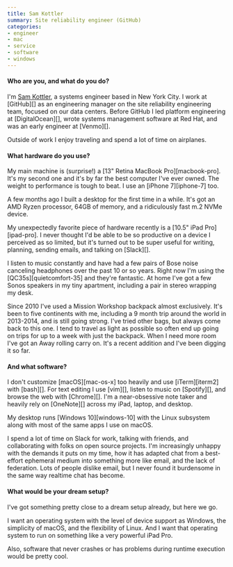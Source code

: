 ```yaml
---
title: Sam Kottler
summary: Site reliability engineer (GitHub)
categories:
- engineer
- mac
- service
- software
- windows
---
```


#### Who are you, and what do you do?

I'm [Sam Kottler](https://twitter.com/samkottler "Sam's Twitter account."), a systems engineer based in New York City. I work at [GitHub][] as an engineering manager on the site reliability engineering team, focused on our data centers. Before GitHub I led platform engineering at [DigitalOcean][], wrote systems management software at Red Hat, and was an early engineer at [Venmo][].

Outside of work I enjoy traveling and spend a lot of time on airplanes.

#### What hardware do you use?

My main machine is (surprise!) a [13" Retina MacBook Pro][macbook-pro]. It's my second one and it's by far the best computer I've ever owned. The weight to performance is tough to beat. I use an [iPhone 7][iphone-7] too.

A few months ago I built a desktop for the first time in a while. It's got an AMD Ryzen processor, 64GB of memory, and a ridiculously fast m.2 NVMe device.

My unexpectedly favorite piece of hardware recently is a [10.5" iPad Pro][ipad-pro]. I never thought I'd be able to be so productive on a device I perceived as so limited, but it's turned out to be super useful for writing, planning, sending emails, and talking on [Slack][].

I listen to music constantly and have had a few pairs of Bose noise canceling headphones over the past 10 or so years. Right now I'm using the [QC35s][quietcomfort-35] and they're fantastic. At home I've got a few Sonos speakers in my tiny apartment, including a pair in stereo wrapping my desk.

Since 2010 I've used a Mission Workshop backpack almost exclusively. It's been to five continents with me, including a 9 month trip around the world in 2013-2014, and is still going strong. I've tried other bags, but always come back to this one. I tend to travel as light as possible so often end up going on trips for up to a week with just the backpack. When I need more room I've got an Away rolling carry on. It's a recent addition and I've been digging it so far.

#### And what software?

I don't customize [macOS][mac-os-x] too heavily and use [iTerm][iterm2] with [bash][]. For text editing I use [vim][], listen to music on [Spotify][], and browse the web with [Chrome][]. I'm a near-obsessive note taker and heavily rely on [OneNote][] across my iPad, laptop, and desktop.

My desktop runs [Windows 10][windows-10] with the Linux subsystem along with most of the same apps I use on macOS.

I spend a lot of time on Slack for work, talking with friends, and collaborating with folks on open source projects. I'm increasingly unhappy with the demands it puts on my time, how it has adapted chat from a best-effort ephemeral medium into something more like email, and the lack of federation. Lots of people dislike email, but I never found it burdensome in the same way realtime chat has become.

#### What would be your dream setup?

I've got something pretty close to a dream setup already, but here we go.

I want an operating system with the level of device support as Windows, the simplicity of macOS, and the flexibility of Linux. And I want that operating system to run on something like a very powerful iPad Pro.

Also, software that never crashes or has problems during runtime execution would be pretty cool.